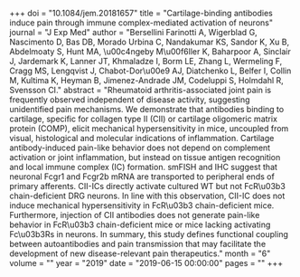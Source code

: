 +++
doi = "10.1084/jem.20181657"
title = "Cartilage-binding antibodies induce pain through immune complex-mediated activation of neurons"
journal = "J Exp Med"
author = "Bersellini Farinotti A, Wigerblad G, Nascimento D, Bas DB, Morado Urbina C, Nandakumar KS, Sandor K, Xu B, Abdelmoaty S, Hunt MA, \u00c4ngeby M\u00f6ller K, Baharpoor A, Sinclair J, Jardemark K, Lanner JT, Khmaladze I, Borm LE, Zhang L, Wermeling F, Cragg MS, Lengqvist J, Chabot-Dor\u00e9 AJ, Diatchenko L, Belfer I, Collin M, Kultima K, Heyman B, Jimenez-Andrade JM, Codeluppi S, Holmdahl R, Svensson CI."
abstract = "Rheumatoid arthritis-associated joint pain is frequently observed independent of disease activity, suggesting unidentified pain mechanisms. We demonstrate that antibodies binding to cartilage, specific for collagen type II (CII) or cartilage oligomeric matrix protein (COMP), elicit mechanical hypersensitivity in mice, uncoupled from visual, histological and molecular indications of inflammation. Cartilage antibody-induced pain-like behavior does not depend on complement activation or joint inflammation, but instead on tissue antigen recognition and local immune complex (IC) formation. smFISH and IHC suggest that neuronal Fcgr1 and Fcgr2b mRNA are transported to peripheral ends of primary afferents. CII-ICs directly activate cultured WT but not FcR\u03b3 chain-deficient DRG neurons. In line with this observation, CII-IC does not induce mechanical hypersensitivity in FcR\u03b3 chain-deficient mice. Furthermore, injection of CII antibodies does not generate pain-like behavior in FcR\u03b3 chain-deficient mice or mice lacking activating Fc\u03b3Rs in neurons. In summary, this study defines functional coupling between autoantibodies and pain transmission that may facilitate the development of new disease-relevant pain therapeutics."
month = "6"
volume = ""
year = "2019"
date = "2019-06-15 00:00:00"
pages = ""
+++

